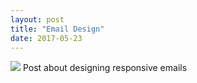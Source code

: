 ```yaml
---
layout: post
title: "Email Design"
date: 2017-05-23
---	
```



<img src="{{ site.baseurl }}/images/StockSnap_FSPLFPQBCZ.jpg" class="fit image">
Post about designing responsive emails
